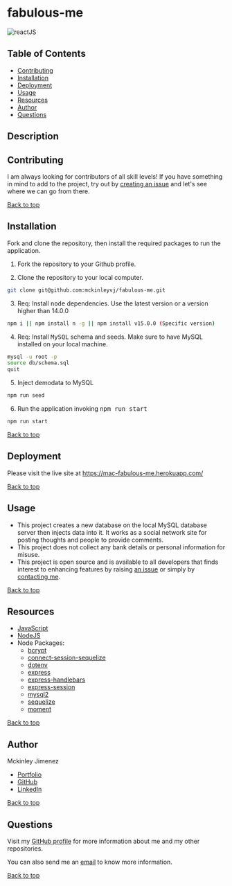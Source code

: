 # fabulous-me

![reactJS](https://img.shields.io/static/v1?label=reactJS&message=reactJS&color=red)

## Table of Contents

-   [Contributing](#contributing)
-   [Installation](#installation)
-   [Deployment](#deployment)
-   [Usage](#usage)
-   [Resources](#resources)
-   [Author](#author)
-   [Questions](#questions)

## Description

<Reserved>

## Contributing

I am always looking for contributors of all skill levels! If you have something in mind to add to the project, try out by [creating an issue](https://github.com/mckinleyvj/fabulous-me/issues) and let's see where we can go from there.

[Back to top](#fabulous-me)

## Installation

Fork and clone the repository, then install the required packages to run the application.

1. Fork the repository to your Github profile.

2. Clone the repository to your local computer.

```bash
git clone git@github.com:mckinleyvj/fabulous-me.git
```

3. Req: Install <kbd>node</kbd> dependencies. Use the latest version or a version higher than 14.0.0

```bash
npm i || npm install n -g || npm install v15.0.0 (Specific version)
```

4. Req: Install <kbd>MySQL</kbd> schema and seeds. Make sure to have MySQL installed on your local machine.

```bash
mysql -u root -p
source db/schema.sql
quit
```

5. Inject demodata to MySQL

```bash
npm run seed
```

6. Run the application invoking <kbd>npm run start</kbd>

```bash
npm run start
```

[Back to top](#fabulous-me)

## Deployment

Please visit the live site at https://mac-fabulous-me.herokuapp.com/

[Back to top](#fabulous-me)

## Usage

-   This project creates a new database on the local MySQL database server then injects data into it. It works as a social network site for posting thoughts and people to provide comments.
-   This project does not collect any bank details or personal information for misuse.
-   This project is open source and is available to all developers that finds interest to enhancing features by raising [an issue](https://github.com/mckinleyvj/fabulous-me/issues) or simply by [contacting me](#questions).

[Back to top](#fabulous-me)

## Resources

-   [JavaScript](https://developer.mozilla.org/en-US/docs/Web/JavaScript)
-   [NodeJS](https://nodejs.org/)
-   Node Packages:
    -   [bcrypt](https://www.npmjs.com/package/bcrypt)
    -   [connect-session-sequelize](https://www.npmjs.com/package/connect-session-sequelize)
    -   [dotenv](https://www.npmjs.com/package/dotenv)
    -   [express](https://www.npmjs.com/package/express)
    -   [express-handlebars](https://www.npmjs.com/package/express-handlebars)
    -   [express-session](https://www.npmjs.com/package/express-session)
    -   [mysql2](https://www.npmjs.com/package/mysql2)
    -   [sequelize](https://www.npmjs.com/package/sequelize)
    -   [moment](https://www.npmjs.com/package/moment)

[Back to top](#fabulous-me)

## Author

Mckinley Jimenez

-   [Portfolio](https://mckinleyvj.github.io/professional-portfolio/)
-   [GitHub](https://github.com/mckinleyvj)
-   [LinkedIn](https://www.linkedin.com/in/mckinleyjimenez)

[Back to top](#fabulous-me)

## Questions

Visit my [GitHub profile](https://github.com/mckinleyvj) for more information about me and my other repositories.

You can also send me an <a href="mailto:mckinleyvj@gmail.com?">email</a> to know more information.

[Back to top](#fabulous-me)
